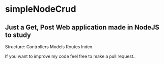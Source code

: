 # simpleNodeCrud
Just a Get, Post Web application made in NodeJS to study
------
Structure:
  Controllers
  Models
  Routes
  Index 
 
If you want to improve my code feel free to make a pull request..
